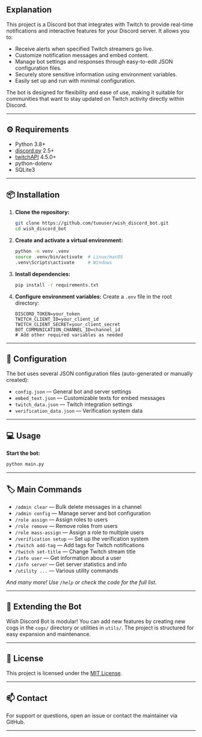 
## Explanation

This project is a Discord bot that integrates with Twitch to provide real-time notifications and interactive features for your Discord server. It allows you to:

- Receive alerts when specified Twitch streamers go live.
- Customize notification messages and embed content.
- Manage bot settings and responses through easy-to-edit JSON configuration files.
- Securely store sensitive information using environment variables.
- Easily set up and run with minimal configuration.

The bot is designed for flexibility and ease of use, making it suitable for communities that want to stay updated on Twitch activity directly within Discord.

---

## ⚙️ Requirements

- Python 3.8+
- [discord.py](https://github.com/Rapptz/discord.py) 2.5+
- [twitchAPI](https://github.com/Teekeks/pyTwitchAPI) 4.5.0+
- python-dotenv
- SQLite3

---

## 📦 Installation

1. **Clone the repository:**
    ```bash
    git clone https://github.com/tuouser/wish_discord_bot.git
    cd wish_discord_bot
    ```

2. **Create and activate a virtual environment:**
    ```bash
    python -m venv .venv
    source .venv/bin/activate  # Linux/macOS
    .venv\Scripts\activate     # Windows
    ```

3. **Install dependencies:**
    ```bash
    pip install -r requirements.txt
    ```

4. **Configure environment variables:**
    Create a `.env` file in the root directory:
    ```env
    DISCORD_TOKEN=your_token
    TWITCH_CLIENT_ID=your_client_id
    TWITCH_CLIENT_SECRET=your_client_secret
    BOT_COMMUNICATION_CHANNEL_ID=channel_id
    # Add other required variables as needed
    ```

---

## 🔧 Configuration

The bot uses several JSON configuration files (auto-generated or manually created):

- `config.json` — General bot and server settings
- `embed_text.json` — Customizable texts for embed messages
- `twitch_data.json` — Twitch integration settings
- `verification_data.json` — Verification system data

---

## 💻 Usage

**Start the bot:**
```bash
python main.py
```

---

## 🏷️ Main Commands

- `/admin clear` — Bulk delete messages in a channel
- `/admin config` — Manage server and bot configuration
- `/role assign` — Assign roles to users
- `/role remove` — Remove roles from users
- `/role mass-assign` — Assign a role to multiple users
- `/verification setup` — Set up the verification system
- `/twitch add-tag` — Add tags for Twitch notifications
- `/twitch set-title` — Change Twitch stream title
- `/info user` — Get information about a user
- `/info server` — Get server statistics and info
- `/utility ...` — Various utility commands

*And many more! Use `/help` or check the code for the full list.*

---

## 🧩 Extending the Bot

Wish Discord Bot is modular! You can add new features by creating new cogs in the `cogs/` directory or utilities in `utils/`. The project is structured for easy expansion and maintenance.

---

## 📝 License

This project is licensed under the [MIT License](https://choosealicense.com/licenses/mit/).


---

## 📫 Contact

For support or questions, open an issue or contact the maintainer via GitHub.

---
